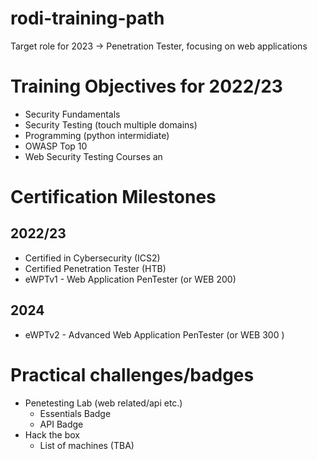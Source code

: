 # rodi-training-path
Target role for 2023 -> Penetration Tester, focusing on web applications

# Training Objectives for 2022/23
- Security Fundamentals
- Security Testing (touch multiple domains)
- Programming (python intermidiate)
- OWASP Top 10
- Web Security Testing Courses an

# Certification Milestones
## 2022/23
- Certified in Cybersecurity (ICS2)
- Certified Penetration Tester (HTB)
- eWPTv1 - Web Application PenTester (or WEB 200)
## 2024
- eWPTv2 - Advanced Web Application PenTester (or WEB 300 )


# Practical challenges/badges
- Penetesting Lab (web related/api etc.)
  - Essentials Badge
  - API Badge
- Hack the box
  - List of machines (TBA)
